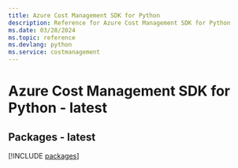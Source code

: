 ```yaml
---
title: Azure Cost Management SDK for Python
description: Reference for Azure Cost Management SDK for Python
ms.date: 03/28/2024
ms.topic: reference
ms.devlang: python
ms.service: costmanagement
---
```

# Azure Cost Management SDK for Python - latest
## Packages - latest
[!INCLUDE [packages](cost-management-index.md)]